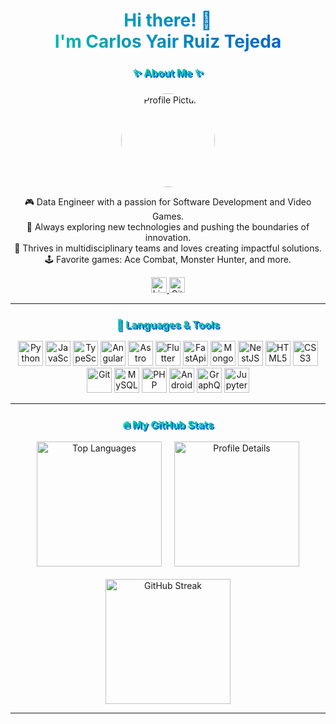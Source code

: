 <h1 align="center" style="background: linear-gradient(to right, #00C9A7, #0052D4); -webkit-background-clip: text; color: transparent;">
  Hi there! 👋<br>I'm Carlos Yair Ruiz Tejeda
</h1>

###

<h3 align="center" style="color: #00C9A7; font-weight: bold; text-shadow: 2px 2px #0052D4;">✨ About Me ✨</h3>

###

<div align="center">
  <img src="https://avatars.githubusercontent.com/u/59105911?v=4" alt="Profile Picture" width="150" style="border-radius: 50%;" />
</div>

<p align="center">
  🎮 Data Engineer with a passion for Software Development and Video Games.<br>
  🚀 Always exploring new technologies and pushing the boundaries of innovation.<br>
  🌟 Thrives in multidisciplinary teams and loves creating impactful solutions.<br>
  🕹️ Favorite games: Ace Combat, Monster Hunter, and more.<br>
</p>

<div align="center">
  <a href="https://www.linkedin.com/in/cyrt" target="_blank">
    <img src="https://img.shields.io/static/v1?message=LinkedIn&logo=linkedin&label=&color=0A66C2&logoColor=white&labelColor=&style=for-the-badge" height="25" alt="LinkedIn" />
  </a>
  <a href="https://github.com/AusCoro" target="_blank">
    <img src="https://img.shields.io/static/v1?message=GitHub&logo=github&label=&color=181717&logoColor=white&labelColor=&style=for-the-badge" height="25" alt="GitHub" />
  </a>
</div>

---

<h3 align="center" style="color: #00C9A7; font-weight: bold; text-shadow: 2px 2px #0052D4;">🔧 Languages & Tools</h3>

<div align="center">
  <img src="https://cdn.jsdelivr.net/gh/devicons/devicon/icons/python/python-original.svg" height="40" alt="Python" />
  <img src="https://cdn.jsdelivr.net/gh/devicons/devicon/icons/javascript/javascript-original.svg" height="40" alt="JavaScript" />
  <img src="https://cdn.jsdelivr.net/gh/devicons/devicon/icons/typescript/typescript-original.svg" height="40" alt="TypeScript" />
  <img src="https://cdn.jsdelivr.net/gh/devicons/devicon/icons/angularjs/angularjs-original.svg" height="40" alt="Angular" />
  <img src="https://cdn.jsdelivr.net/gh/devicons/devicon/icons/astro/astro-original.svg" height="40" alt="Astro" />
  <img src="https://cdn.jsdelivr.net/gh/devicons/devicon/icons/flutter/flutter-original.svg" height="40" alt="Flutter" />
  <img src="https://cdn.jsdelivr.net/gh/devicons/devicon/icons/fastapi/fastapi-original.svg" height="40" alt="FastApi" />
  <img src="https://cdn.jsdelivr.net/gh/devicons/devicon/icons/mongodb/mongodb-original.svg" height="40" alt="MongoDB" />
  <img src="https://cdn.jsdelivr.net/gh/devicons/devicon/icons/nestjs/nestjs-original.svg" height="40" alt="NestJS" />
  <img src="https://cdn.jsdelivr.net/gh/devicons/devicon/icons/html5/html5-original.svg" height="40" alt="HTML5" />
  <img src="https://cdn.jsdelivr.net/gh/devicons/devicon/icons/css3/css3-original.svg" height="40" alt="CSS3" />
  <img src="https://cdn.jsdelivr.net/gh/devicons/devicon/icons/git/git-original.svg" height="40" alt="Git" />
  <img src="https://cdn.jsdelivr.net/gh/devicons/devicon/icons/mysql/mysql-original.svg" height="40" alt="MySQL" />
  <img src="https://cdn.jsdelivr.net/gh/devicons/devicon/icons/php/php-original.svg" height="40" alt="PHP" />
  <img src="https://cdn.jsdelivr.net/gh/devicons/devicon/icons/android/android-original.svg" height="40" alt="Android" />
  <img src="https://cdn.jsdelivr.net/gh/devicons/devicon/icons/graphql/graphql-plain.svg" height="40" alt="GraphQL" />
  <img src="https://cdn.jsdelivr.net/gh/devicons/devicon/icons/jupyter/jupyter-original.svg" height="40" alt="Jupyter Notebook" />
</div>

---

<h3 align="center" style="color: #00C9A7; font-weight: bold; text-shadow: 2px 2px #0052D4;">🔥 My GitHub Stats</h3>

<div align="center" style="display: flex; flex-wrap: wrap; justify-content: center; gap: 20px;">
  <img src="https://github-readme-stats.vercel.app/api/top-langs/?username=AusCoro&layout=compact&theme=radical" height="200" alt="Top Languages" />
  <img src="https://github-profile-summary-cards.vercel.app/api/cards/profile-details?username=AusCoro&theme=radical" height="200" alt="Profile Details" />
  <img src="https://github-readme-streak-stats.herokuapp.com/?user=AusCoro&theme=radical" height="200" alt="GitHub Streak" />
</div>

---

